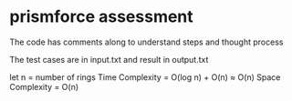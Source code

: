 # prismforce assessment

The code has comments along to understand steps and thought process

The test cases are in input.txt and result in output.txt

let n = number of rings
Time Complexity = O(log n) + O(n) ≈ O(n)
Space Complexity = O(n)
